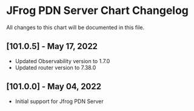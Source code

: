 # JFrog PDN Server Chart Changelog
All changes to this chart will be documented in this file.

## [101.0.5] - May 17, 2022
* Updated Observability version to 1.7.0
* Updated router version to 7.38.0

## [101.0.0] - May 04, 2022
* Initial support for Jfrog PDN Server
